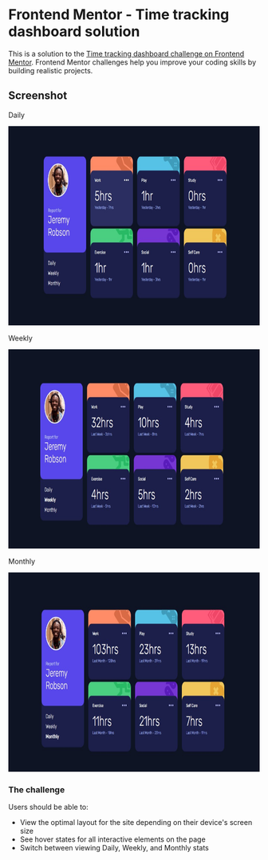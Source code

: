 # Frontend Mentor - Time tracking dashboard solution

This is a solution to the [Time tracking dashboard challenge on Frontend Mentor](https://www.frontendmentor.io/challenges/time-tracking-dashboard-UIQ7167Jw). Frontend Mentor challenges help you improve your coding skills by building realistic projects. 


## Screenshot

Daily

<img src="screenshots/finish-project-daily.jpg" height="400" alt="Screenshot"/>

Weekly

<img src="screenshots/finish-project-weekly.jpg" height="400" alt="Screenshot"/>

Monthly

<img src="screenshots/finish-project-monthly.jpg" height="400" alt="Screenshot"/>

### The challenge

Users should be able to:

- View the optimal layout for the site depending on their device's screen size
- See hover states for all interactive elements on the page
- Switch between viewing Daily, Weekly, and Monthly stats


